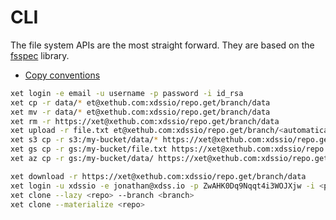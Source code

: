 # CLI

The file system APIs are the most straight forward. They are based on the [fsspec](https://filesystem-spec.readthedocs.io/en/latest/) library.   
* [Copy conventions](https://filesystem-spec.readthedocs.io/en/latest/copying.html)

```bash
xet login -e email -u username -p password -i id_rsa
xet cp -r data/* et@xethub.com:xdssio/repo.get/branch/data
xet mv -r data/* et@xethub.com:xdssio/repo.get/branch/data
xet rm -r https://xet@xethub.com:xdssio/repo.get/branch/data
xet upload -r file.txt et@xethub.com:xdssio/repo.get/branch/<automatically figure out file.txt>
xet s3 cp -r s3:/my-bucket/data/* https://xet@xethub.com:xdssio/repo.get/branch/data
xet gs cp -r gs:/my-bucket/file.txt https://xet@xethub.com:xdssio/repo.get/branch/file.txt
xet az cp -r gs:/my-bucket/data/ https://xet@xethub.com:xdssio/repo.get/branch/data

xet download -r https://xet@xethub.com:xdssio/repo.get/branch/data
xet login -u xdssio -e jonathan@xdss.io -p ZwAHK0Dq9Nqqt4i3WOJXjw -i <path to ssh file>
xet clone --lazy <repo> --branch <branch>
xet clone --materialize <repo> 

```